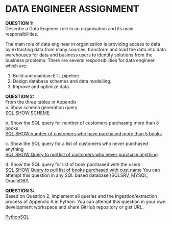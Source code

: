 # DATA ENGINEER ASSIGNMENT

**QUESTION 1:**<br>
Describe a Data Engineer role in an organisation and its main responsibilities.

The main role of data engineer in organization is providing access to data by extracting data from many sources, transform and load the data into data warehouses for data and business users to identify solutions from the business problems. 
There are several responsibilities for data engineer which are:
1. Build and maintain ETL pipeline.
2.	Design database schemes and data modelling.
3.	Improve and optimize data.


**QUESTION 2:**<br>
From the three tables in Appendix\
a. Show schema generation query\
[SQL SHOW SCHEME](https://github.com/helmiputeranurnashriq/sql_de/blob/main/Question%202%20a.sql) 

b. Show the SQL query for number of customers purchasing more than 5 books\
[SQL SHOW number of customers who have purchased more than 5 books](https://github.com/helmiputeranurnashriq/sql_de/blob/main/Question%202%20b.sql)

c. Show the SQL query for a list of customers who never purchased anything\
[SQL SHOW Query to pull list of customers who never purchase anything](https://github.com/helmiputeranurnashriq/sql_de/blob/main/Question%202%20c.sql)

d. Show the SQL query for list of book purchased with the users\
[SQL SHOW Query to pull list of books purchased with cust name](https://github.com/helmiputeranurnashriq/sql_de/blob/main/Question%202%20d.sql)
You can attempt this question in any SQL based database (SQLSRV, MYSQL, OracleDB)\

**QUESTION 3:**<br>
Based on Question 2, implement all queries and the ingestion/extraction process of Appendix A in Python.
You can attempt this question in your own development workspace and share GitHub repository or gist URL.

[PythonSQL](https://github.com/helmiputeranurnashriq/data-engineer-assignment/blob/main/question3.ipynb)
